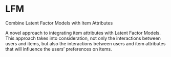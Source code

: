 # LFM
Combine Latent Factor Models with Item Attributes

A novel approach to integrating item attributes with Latent Factor Models. This approach takes into consideration, not only the interactions between users and items, but also the interactions between users and item attributes that will influence the users’ preferences on items. 
